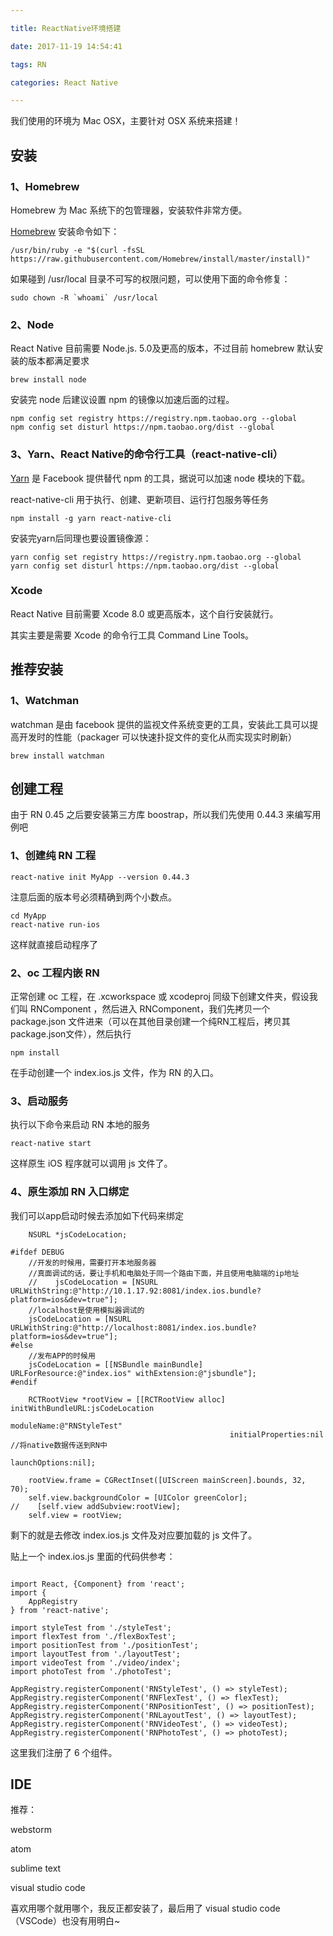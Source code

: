 ```yaml
---

title: ReactNative环境搭建

date: 2017-11-19 14:54:41

tags: RN

categories: React Native

---
```



我们使用的环境为 Mac OSX，主要针对 OSX 系统来搭建！

## 安装

### 1、Homebrew

Homebrew 为 Mac 系统下的包管理器，安装软件非常方便。

[Homebrew](https://brew.sh) 安装命令如下：

```
/usr/bin/ruby -e "$(curl -fsSL https://raw.githubusercontent.com/Homebrew/install/master/install)"
```

如果碰到 /usr/local 目录不可写的权限问题，可以使用下面的命令修复：

```
sudo chown -R `whoami` /usr/local
```

### 2、Node

React Native 目前需要 Node.js. 5.0及更高的版本，不过目前 homebrew 默认安装的版本都满足要求

```
brew install node
```

安装完 node 后建议设置 npm 的镜像以加速后面的过程。

```
npm config set registry https://registry.npm.taobao.org --global
npm config set disturl https://npm.taobao.org/dist --global
```

### 3、Yarn、React Native的命令行工具（react-native-cli）

[Yarn](https://yarnpkg.com/zh-Hans/) 是 Facebook 提供替代 npm 的工具，据说可以加速 node 模块的下载。

react-native-cli 用于执行、创建、更新项目、运行打包服务等任务

```
npm install -g yarn react-native-cli
```

安装完yarn后同理也要设置镜像源：

```
yarn config set registry https://registry.npm.taobao.org --global
yarn config set disturl https://npm.taobao.org/dist --global
```

### Xcode

React Native 目前需要 Xcode 8.0 或更高版本，这个自行安装就行。

其实主要是需要 Xcode 的命令行工具 Command Line Tools。


## 推荐安装 

### 1、Watchman

watchman 是由 facebook 提供的监视文件系统变更的工具，安装此工具可以提高开发时的性能（packager 可以快速扑捉文件的变化从而实现实时刷新）

```
brew install watchman
```

## 创建工程

由于 RN 0.45 之后要安装第三方库 boostrap，所以我们先使用 0.44.3 来编写用例吧

### 1、创建纯 RN 工程

```
react-native init MyApp --version 0.44.3
```

注意后面的版本号必须精确到两个小数点。

```
cd MyApp
react-native run-ios
```
这样就直接启动程序了

### 2、oc 工程内嵌 RN

正常创建 oc 工程，在 .xcworkspace 或 xcodeproj 同级下创建文件夹，假设我们叫 RNComponent ，然后进入 RNComponent，我们先拷贝一个 package.json 文件进来（可以在其他目录创建一个纯RN工程后，拷贝其package.json文件），然后执行

```
npm install
```

在手动创建一个 index.ios.js 文件，作为 RN 的入口。

### 3、启动服务

执行以下命令来启动 RN 本地的服务

```
react-native start
```

这样原生 iOS 程序就可以调用 js 文件了。


### 4、原生添加 RN 入口绑定

我们可以app启动时候去添加如下代码来绑定

```
    NSURL *jsCodeLocation;
    
#ifdef DEBUG
    //开发的时候用，需要打开本地服务器
    //真面调试的话，要让手机和电脑处于同一个路由下面，并且使用电脑端的ip地址
    //    jsCodeLocation = [NSURL URLWithString:@"http://10.1.17.92:8081/index.ios.bundle?platform=ios&dev=true"];
    //localhost是使用模拟器调试的
    jsCodeLocation = [NSURL URLWithString:@"http://localhost:8081/index.ios.bundle?platform=ios&dev=true"];
#else
    //发布APP的时候用
    jsCodeLocation = [[NSBundle mainBundle] URLForResource:@"index.ios" withExtension:@"jsbundle"];
#endif

    RCTRootView *rootView = [[RCTRootView alloc] initWithBundleURL:jsCodeLocation
                                                        moduleName:@"RNStyleTest"
                                                 initialProperties:nil //将native数据传送到RN中
                                                     launchOptions:nil];

    rootView.frame = CGRectInset([UIScreen mainScreen].bounds, 32, 70);
    self.view.backgroundColor = [UIColor greenColor];
//    [self.view addSubview:rootView];
    self.view = rootView;
```

剩下的就是去修改 index.ios.js 文件及对应要加载的 js 文件了。

贴上一个 index.ios.js 里面的代码供参考：

```

import React, {Component} from 'react';
import {
    AppRegistry
} from 'react-native';

import styleTest from './styleTest';
import flexTest from './flexBoxTest';
import positionTest from './positionTest';
import layoutTest from './layoutTest';
import videoTest from './video/index';
import photoTest from './photoTest';

AppRegistry.registerComponent('RNStyleTest', () => styleTest);
AppRegistry.registerComponent('RNFlexTest', () => flexTest);
AppRegistry.registerComponent('RNPositionTest', () => positionTest);
AppRegistry.registerComponent('RNLayoutTest', () => layoutTest);
AppRegistry.registerComponent('RNVideoTest', () => videoTest);
AppRegistry.registerComponent('RNPhotoTest', () => photoTest);
```

这里我们注册了 6 个组件。

## IDE

推荐：

webstorm

atom

sublime text

visual studio code

喜欢用哪个就用哪个，我反正都安装了，最后用了 visual studio code（VSCode）也没有用明白~

